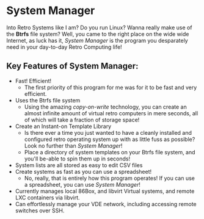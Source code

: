 # System Manager

Into Retro Systems like I am?  Do you run Linux?  Wanna really make use of the **Btrfs** file system?
Well, you came to the right place on the wide wide Internet, as luck has it, *System Manager* is the
program you desparately need in your day-to-day Retro Computing life!

## Key Features of System Manager:

  * Fast! Efficient!
    * The first priority of this program for me was for it to be fast and very efficient.
  * Uses the Btrfs file system
    * Using the amazing *copy-on-write* technology, you can create an almost infinite amount of virtual
      retro computers in mere seconds, all of which will take a fraction of storage space!
  * Create an Instant-on Template Library
    * Is there ever a time you just wanted to have a cleanly installed and configured retro operating
      system up with as little fuss as possible?  Look no further than *System Manager*!
    * Place a directory of system templates on your Btrfs file system, and you'll be-able to spin them
      up in seconds!
  * System lists are all stored as easy to edit CSV files
  * Create systems as fast as you can use a spreadsheet!
    * No, really, that is entirely how this program operates!  If you can use a spreadsheet, you can
      use *System Manager*!
  * Currently manages local 86Box, and libvirt Virtual systems, and remote LXC containers via libvirt.
  * Can effortlessly manage your VDE network, including accessing remote switches over SSH.
